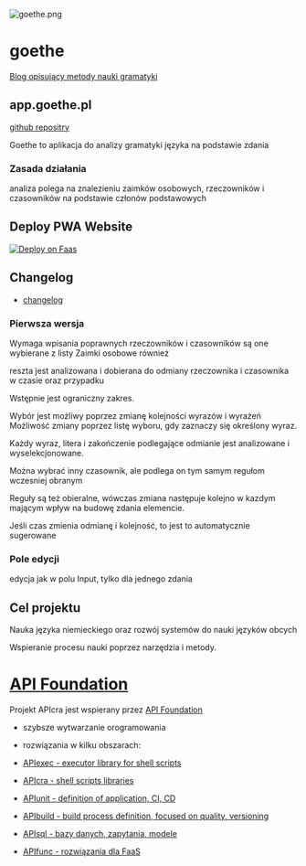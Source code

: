 ![goethe.png](https://logo.goethe.pl/2/default.png)

# goethe
[Blog opisujący metody nauki gramatyki](www.goethe.pl) 

## app.goethe.pl

[github repositry](https://github.com/goethe-pl/app)

Goethe to aplikacja do analizy gramatyki języka na podstawie zdania

### Zasada działania

analiza polega na znalezieniu zaimków osobowych, rzeczowników i czasowników na podstawie członów podstawowych

## Deploy PWA Website

<a href="http://app.faas.ovh?start.sh&clone=https://github.com/goethe-pl/app">
  <img src="https://button.faas.ovh/deploy.on.faas.png" alt="Deploy on Faas">
</a>


## Changelog
+ [changelog](changelog.md)



### Pierwsza wersja

Wymaga wpisania poprawnych rzeczowników i czasowników
są one wybierane z listy
Zaimki osobowe również

reszta jest analizowana i dobierana do odmiany rzeczownika i czasownika w czasie oraz przypadku


Wstępnie jest ograniczny zakres.

Wybór jest możliwy poprzez zmianę kolejności wyrazów i wyrażeń
Możliwość zmiany poprzez listę wyboru, gdy zaznaczy się określony wyraz.

Każdy wyraz, litera i zakończenie podlegające odmianie jest analizowane i wyselekcjonowane.

Można wybrać inny czasownik, ale podlega on tym samym regułom wczesniej obranym


Reguły są też obieralne, wówczas zmiana następuje kolejno w kazdym mającym wpływ na budowę zdania elemencie.

Jeśli czas zmienia odmianę i kolejność, to jest to automatycznie sugerowane


### Pole edycji

edycja jak w polu Input, tylko dla jednego zdania 
  


## Cel projektu

Nauka języka niemieckiego oraz rozwój systemów do nauki języków obcych

Wspieranie procesu nauki poprzez narzędzia i metody.

# [API Foundation](https://www.apifoundation.com)

Projekt APIcra jest wspierany przez [API Foundation](https://www.apifoundation.com)
+ szybsze wytwarzanie orogramowania
+ rozwiązania w kilku obszarach:

+ [APIexec - executor library for shell scripts](https://www.apiexec.com)
+ [APIcra - shell scripts libraries](https://www.apicra.com)
+ [APIunit - definition of application, CI, CD](https://www.apiunit.com)
+ [APIbuild - build process definition, focused on quality, versioning](https://www.jloads.com)
+ [APIsql - bazy danych, zapytania, modele](https://www.apisql.com)
+ [APIfunc - rozwiązania dla FaaS](https://www.apifunc.com)
